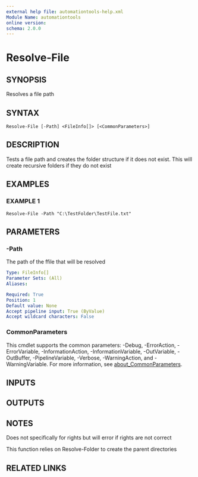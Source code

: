 ```yaml
---
external help file: automationtools-help.xml
Module Name: automationtools
online version:
schema: 2.0.0
---
```


# Resolve-File

## SYNOPSIS
Resolves a file path

## SYNTAX

```
Resolve-File [-Path] <FileInfo[]> [<CommonParameters>]
```

## DESCRIPTION
Tests a file path and creates the folder structure if it does not exist.
This will create recursive folders if they do not exist

## EXAMPLES

### EXAMPLE 1
```
Resolve-File -Path "C:\TestFolder\TestFile.txt"
```

## PARAMETERS

### -Path
The path of the ffile that will be resolved

```yaml
Type: FileInfo[]
Parameter Sets: (All)
Aliases:

Required: True
Position: 1
Default value: None
Accept pipeline input: True (ByValue)
Accept wildcard characters: False
```

### CommonParameters
This cmdlet supports the common parameters: -Debug, -ErrorAction, -ErrorVariable, -InformationAction, -InformationVariable, -OutVariable, -OutBuffer, -PipelineVariable, -Verbose, -WarningAction, and -WarningVariable. For more information, see [about_CommonParameters](http://go.microsoft.com/fwlink/?LinkID=113216).

## INPUTS

## OUTPUTS

## NOTES
Does not specifically for rights but will error if rights are not correct

This function relies on Resolve-Folder to create the parent directories

## RELATED LINKS
